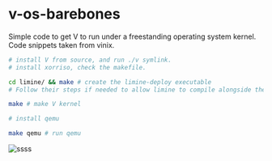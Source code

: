 # v-os-barebones
Simple code to get V to run under a freestanding operating system kernel. Code snippets taken from vinix.

```sh
# install V from source, and run ./v symlink.
# install xorriso, check the makefile.

cd limine/ && make # create the limine-deploy executable
# Follow their steps if needed to allow limine to compile alongside the kernel.

make # make V kernel

# install qemu

make qemu # run qemu
```

![ssss](https://user-images.githubusercontent.com/66291634/186858460-371c3c95-bb38-413e-8a64-b3cd96cec01b.png)
